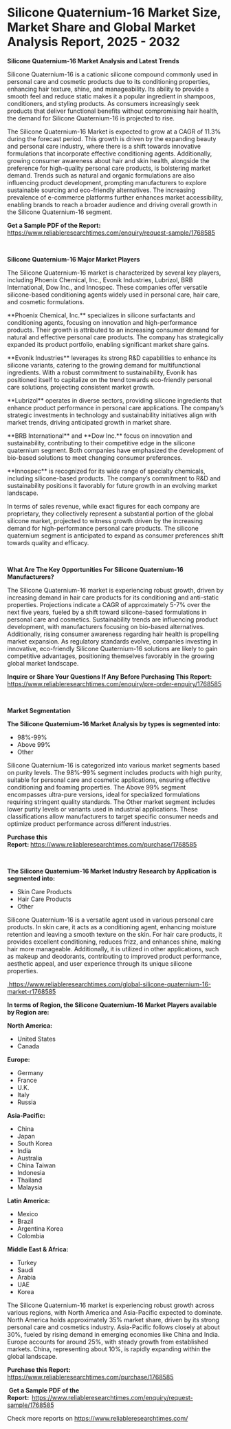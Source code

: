 <p><h1>Silicone Quaternium-16 Market Size, Market Share and Global Market Analysis Report, 2025 - 2032</h1></p><p><strong>Silicone Quaternium-16 Market Analysis and Latest Trends</strong></p>
<p><p>Silicone Quaternium-16 is a cationic silicone compound commonly used in personal care and cosmetic products due to its conditioning properties, enhancing hair texture, shine, and manageability. Its ability to provide a smooth feel and reduce static makes it a popular ingredient in shampoos, conditioners, and styling products. As consumers increasingly seek products that deliver functional benefits without compromising hair health, the demand for Silicone Quaternium-16 is projected to rise.</p><p>The Silicone Quaternium-16 Market is expected to grow at a CAGR of 11.3% during the forecast period. This growth is driven by the expanding beauty and personal care industry, where there is a shift towards innovative formulations that incorporate effective conditioning agents. Additionally, growing consumer awareness about hair and skin health, alongside the preference for high-quality personal care products, is bolstering market demand. Trends such as natural and organic formulations are also influencing product development, prompting manufacturers to explore sustainable sourcing and eco-friendly alternatives. The increasing prevalence of e-commerce platforms further enhances market accessibility, enabling brands to reach a broader audience and driving overall growth in the Silicone Quaternium-16 segment.</p></p>
<p><strong>Get a Sample PDF of the Report:&nbsp;</strong> <a href="https://www.reliableresearchtimes.com/enquiry/request-sample/1768585?utm_campaign=3087&utm_medium=2&utm_source=Github&utm_content=ia&utm_term=03042025&utm_id=silicone-quaternium-16">https://www.reliableresearchtimes.com/enquiry/request-sample/1768585</a></p>
<p>&nbsp;</p>
<p><strong>Silicone Quaternium-16 Major Market Players</strong></p>
<p><p>The Silicone Quaternium-16 market is characterized by several key players, including Phoenix Chemical, Inc., Evonik Industries, Lubrizol, BRB International, Dow Inc., and Innospec. These companies offer versatile silicone-based conditioning agents widely used in personal care, hair care, and cosmetic formulations.</p><p>**Phoenix Chemical, Inc.** specializes in silicone surfactants and conditioning agents, focusing on innovation and high-performance products. Their growth is attributed to an increasing consumer demand for natural and effective personal care products. The company has strategically expanded its product portfolio, enabling significant market share gains.</p><p>**Evonik Industries** leverages its strong R&D capabilities to enhance its silicone variants, catering to the growing demand for multifunctional ingredients. With a robust commitment to sustainability, Evonik has positioned itself to capitalize on the trend towards eco-friendly personal care solutions, projecting consistent market growth.</p><p>**Lubrizol** operates in diverse sectors, providing silicone ingredients that enhance product performance in personal care applications. The company’s strategic investments in technology and sustainability initiatives align with market trends, driving anticipated growth in market share.</p><p>**BRB International** and **Dow Inc.** focus on innovation and sustainability, contributing to their competitive edge in the silicone quaternium segment. Both companies have emphasized the development of bio-based solutions to meet changing consumer preferences.</p><p>**Innospec** is recognized for its wide range of specialty chemicals, including silicone-based products. The company’s commitment to R&D and sustainability positions it favorably for future growth in an evolving market landscape.</p><p>In terms of sales revenue, while exact figures for each company are proprietary, they collectively represent a substantial portion of the global silicone market, projected to witness growth driven by the increasing demand for high-performance personal care products. The silicone quaternium segment is anticipated to expand as consumer preferences shift towards quality and efficacy.</p></p>
<p>&nbsp;</p>
<p><strong>What Are The Key Opportunities For Silicone Quaternium-16 Manufacturers?</strong></p>
<p><p>The Silicone Quaternium-16 market is experiencing robust growth, driven by increasing demand in hair care products for its conditioning and anti-static properties. Projections indicate a CAGR of approximately 5-7% over the next five years, fueled by a shift toward silicone-based formulations in personal care and cosmetics. Sustainability trends are influencing product development, with manufacturers focusing on bio-based alternatives. Additionally, rising consumer awareness regarding hair health is propelling market expansion. As regulatory standards evolve, companies investing in innovative, eco-friendly Silicone Quaternium-16 solutions are likely to gain competitive advantages, positioning themselves favorably in the growing global market landscape.</p></p>
<p><strong>Inquire or Share Your Questions If Any Before Purchasing This Report:</strong> <a href="https://www.reliableresearchtimes.com/enquiry/pre-order-enquiry/1768585?utm_campaign=3087&utm_medium=2&utm_source=Github&utm_content=ia&utm_term=03042025&utm_id=silicone-quaternium-16">https://www.reliableresearchtimes.com/enquiry/pre-order-enquiry/1768585</a></p>
<p>&nbsp;</p>
<p><strong>Market Segmentation</strong></p>
<p><strong>The Silicone Quaternium-16 Market Analysis by types is segmented into:</strong></p>
<p><ul><li>98%-99%</li><li>Above 99%</li><li>Other</li></ul></p>
<p><p>Silicone Quaternium-16 is categorized into various market segments based on purity levels. The 98%-99% segment includes products with high purity, suitable for personal care and cosmetic applications, ensuring effective conditioning and foaming properties. The Above 99% segment encompasses ultra-pure versions, ideal for specialized formulations requiring stringent quality standards. The Other market segment includes lower purity levels or variants used in industrial applications. These classifications allow manufacturers to target specific consumer needs and optimize product performance across different industries.</p></p>
<p><strong>Purchase this Report:&nbsp;</strong><a href="https://www.reliableresearchtimes.com/purchase/1768585?utm_campaign=3087&utm_medium=2&utm_source=Github&utm_content=ia&utm_term=03042025&utm_id=silicone-quaternium-16">https://www.reliableresearchtimes.com/purchase/1768585</a></p>
<p>&nbsp;</p>
<p><strong>The Silicone Quaternium-16 Market Industry Research by Application is segmented into:</strong></p>
<p><ul><li>Skin Care Products</li><li>Hair Care Products</li><li>Other</li></ul></p>
<p><p>Silicone Quaternium-16 is a versatile agent used in various personal care products. In skin care, it acts as a conditioning agent, enhancing moisture retention and leaving a smooth texture on the skin. For hair care products, it provides excellent conditioning, reduces frizz, and enhances shine, making hair more manageable. Additionally, it is utilized in other applications, such as makeup and deodorants, contributing to improved product performance, aesthetic appeal, and user experience through its unique silicone properties.</p></p>
<p><a href="https://www.reliableresearchtimes.com/global-silicone-quaternium-16-market-r1768585?utm_campaign=3087&utm_medium=2&utm_source=Github&utm_content=ia&utm_term=03042025&utm_id=silicone-quaternium-16">&nbsp;https://www.reliableresearchtimes.com/global-silicone-quaternium-16-market-r1768585</a></p>
<p><strong>In terms of Region, the Silicone Quaternium-16 Market Players available by Region are:</strong></p>
<p>
    <p> <strong> North America: </strong>
        <ul>
            <li>United States</li>
            <li>Canada</li>
        </ul>
        </p> 
    <p> <strong> Europe: </strong>
        <ul>
            <li>Germany</li>
            <li>France</li>
            <li>U.K.</li>
            <li>Italy</li>
            <li>Russia</li>
        </ul>
        </p> 
    <p> <strong> Asia-Pacific: </strong>
        <ul>
            <li>China</li>
            <li>Japan</li>
            <li>South Korea</li>
            <li>India</li>
            <li>Australia</li>
            <li>China Taiwan</li>
            <li>Indonesia</li>
            <li>Thailand</li>
            <li>Malaysia</li>
        </ul>
        </p> 
    <p> <strong> Latin America: </strong>
        <ul>
            <li>Mexico</li>
            <li>Brazil</li>
            <li>Argentina Korea</li>
            <li>Colombia</li>
        </ul>
        </p> 
    <p> <strong> Middle East & Africa: </strong>
        <ul>
            <li>Turkey</li>
            <li>Saudi</li>
            <li>Arabia</li>
            <li>UAE</li>
            <li>Korea</li>
        </ul>
    </p>
    </p>
<p><p>The Silicone Quaternium-16 market is experiencing robust growth across various regions, with North America and Asia-Pacific expected to dominate. North America holds approximately 35% market share, driven by its strong personal care and cosmetics industry. Asia-Pacific follows closely at about 30%, fueled by rising demand in emerging economies like China and India. Europe accounts for around 25%, with steady growth from established markets. China, representing about 10%, is rapidly expanding within the global landscape.</p></p>
<p><strong>Purchase this Report: </strong><a href="https://www.reliableresearchtimes.com/purchase/1768585?utm_campaign=3087&utm_medium=2&utm_source=Github&utm_content=ia&utm_term=03042025&utm_id=silicone-quaternium-16">https://www.reliableresearchtimes.com/purchase/1768585</a></p>
<p>&nbsp;<strong>Get a Sample PDF of the Report:&nbsp;&nbsp;</strong><a href="https://www.reliableresearchtimes.com/enquiry/request-sample/1768585?utm_campaign=3087&utm_medium=2&utm_source=Github&utm_content=ia&utm_term=03042025&utm_id=silicone-quaternium-16">https://www.reliableresearchtimes.com/enquiry/request-sample/1768585</a></p>
<p><strong></strong></p>
<p>Check more reports on <a href="https://www.reliableresearchtimes.com/?utm_campaign=3087&utm_medium=2&utm_source=Github&utm_content=ia&utm_term=03042025&utm_id=silicone-quaternium-16">https://www.reliableresearchtimes.com/</a></p>